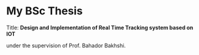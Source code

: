 # My BSc Thesis
Title: **Design and Implementation of Real Time Tracking system based on IOT**

under the supervision of Prof. Bahador Bakhshi.
